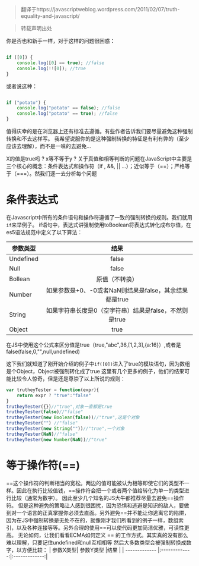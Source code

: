 > 翻译于https://javascriptweblog.wordpress.com/2011/02/07/truth-equality-and-javascript/

> 转载声明出处


你是否也和新手一样，对于这样的问题很困惑：
```javascript

if ([0]) {
    console.log([0] == true); //false
    console.log(!![0]); //true
}

```

或者说这种：

```javascript

if ("potato") {
    console.log("potato" == false); //false
    console.log("potato" == true); //false
}

```

值得庆幸的是在浏览器上还有标准去遵循。有些作者告诉我们要尽量避免这种强制转换和不去这样写。
我希望说服你的是这种强制转换的特征是有利有弊的（至少应该去理解），而不是一味的去避免...

X的值是true吗 ? x等不等于y ? 关于真值和相等判断的问题在JavaScript中主要是三个核心的概念：条件表达式和操作符（if ,
&&, || ...）；近似等于（==）；严格等于（===）。然我们逐一去分析每个问题


# 条件表达式
在Javascript中所有的条件语句和操作符遵循了一致的强制转换的规则。我们就用`if`来举例子。
if语句中，表达式讲强制使用toBoolean将表达式转化成布尔值，在es5语法规范中定义了以下算法：

| 参数类型        | 结果           |
| ------------- |:-------------:|
| Undefined     | false |
| Null     | false     |
| Bollean |  原值（不转换）   |
| Number |  如果参数是+0、-0或者NaN则结果是false，其余结果都是true     |
| String | 如果字符串长度是0（空字符串）结果是false，不然则是true      |
| Object | true      |

在JS中使用这个公式来区分值是true（true,"abc",36,[1,2,3],{a:16}）,或者是false(false,0,"",null,undefined)

这下我们就知道了刚开始介绍的例子中`if([0])`进入了true的模块语句，因为数组是个Object，Object被强制转化成了true
这里有几个更多的例子，他们的结果可能比较令人惊奇，但是还是尊崇了以上所说的规则：
```javascript
var trutheyTester = function(expr){
    return expr ? "true":"false"
}
trutheyTester({})//"true",对象一直都是true
trutheyTester(false)//"false"
trutheyTester(new Boolean(false))//"true",这是个对象
trutheyTester("") //"false"
trutheyTester(new String(""))//"true",一个对象
trutheyTester(NaN)//"false"
trutheyTester(new Number(NaN))//"true"
```
# 等于操作符(==)
==这个操作符的判断相当的宽松。两边的值可能被认为相等即使它们的类型不一样。因此在执行比较值钱，==操作符会把一个或者两个值给转化为单一的类型进行比较（通常为数字）。
因此至少几个知名的JS大牛都推荐尽量去避免==操作符。
但是这种避免的策略让人感到很困扰，因为恐惧和逃避是知识的敌人，要做到对一个语言的正真掌握你必须去直面。另外避免==并不能让你逃离它的陷阱，因为在JS中强制转换是无处不在的，就像刚才我们所看到的例子一样，数组索引，以及各种连接等等。另外合理的使用==可以使代码更加简洁优雅，可读性更高。
无论如何，让我们看看ECMA如何定义 == 的工作方式。其实真的没有那么难以理解，只要记住undefined和null互相相等 然后大多数类型会被强制转换成数字，以方便比较：
| 参数X类型| 参数Y类型  |结果           |
| ------------- |:-------------:|:-------------:|
